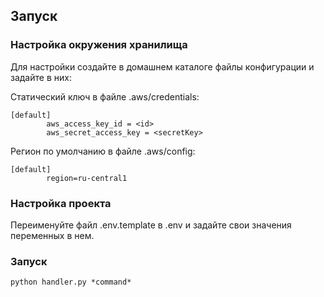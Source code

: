 ## Запуск
### Настройка окружения хранилища
Для настройки создайте в домашнем каталоге файлы конфигурации и задайте в них:

Статический ключ в файле .aws/credentials:

    [default]
            aws_access_key_id = <id>
            aws_secret_access_key = <secretKey>
Регион по умолчанию в файле .aws/config:

    [default]
            region=ru-central1


### Настройка проекта
Переименуйте файл .env.template в .env и задайте свои значения переменных в нем.

### Запуск
    python handler.py *command*
